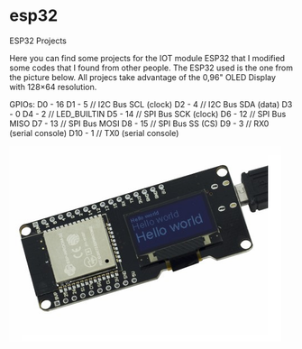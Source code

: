 # esp32
ESP32 Projects

Here you can find some projects for the IOT module ESP32 that I modified some codes that I found from other people.
The ESP32 used is the one from the picture below. All projecs take advantage of the 0,96" OLED Display with 128×64 resolution.

GPIOs:
D0 - 16
D1 - 5 // I2C Bus SCL (clock)
D2 - 4 // I2C Bus SDA (data)
D3 - 0
D4 - 2 // LED_BUILTIN
D5 - 14 // SPI Bus SCK (clock)
D6 - 12 // SPI Bus MISO
D7 - 13 // SPI Bus MOSI
D8 - 15 // SPI Bus SS (CS)
D9 - 3 // RX0 (serial console)
D10 - 1 // TX0 (serial console)

![Alt text](https://github.com/miltonplinio/esp32/blob/master/ESP32.png?raw=true?raw=true "Module")


